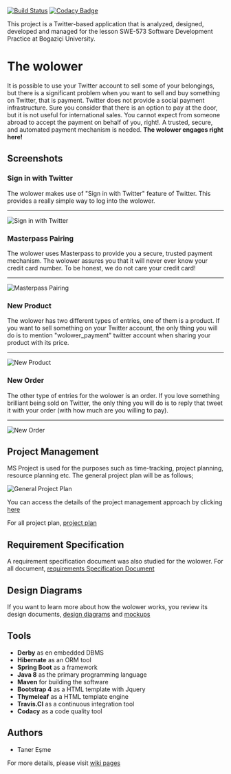 [![Build Status](https://travis-ci.org/taneresme/swe.573.project.png?branch=master)](https://travis-ci.org/taneresme/swe.573.project)
[![Codacy Badge](https://api.codacy.com/project/badge/grade/820e539363de414c84ce1c2694061b0a)](https://app.codacy.com/app/tnr.esme/swe.573.project/dashboard)


This project is a Twitter-based application that is analyzed, designed, 
developed and managed for the lesson SWE-573 Software Development Practice 
at Bogaziçi University.

# The wolower
It is possible to use your Twitter account to sell some of your belongings, 
but there is a significant problem when you want to sell and buy something
on Twitter, that is payment. Twitter does not provide a social payment
infrastructure. Sure you consider that there is an option to pay at the door, 
but it is not useful for international sales. You cannot expect from someone
abroad to accept the payment on behalf of you, right!. A trusted, secure,
and automated payment mechanism is needed. 
**The wolower engages right here!**

## Screenshots
### Sign in with Twitter
The wolower makes use of "Sign in with Twitter" feature of Twitter. 
This provides a really simple way to log into the wolower. 

***

![Sign in with Twitter](https://github.com/taneresme/swe.573.project/blob/master/docs.project/signin.gif)

### Masterpass Pairing
The wolower uses Masterpass to provide you a secure, trusted payment mechanism.
The wolower assures you that it will never ever know your credit card
number. To be honest, we do not care your credit card!

***

![Masterpass Pairing](https://github.com/taneresme/swe.573.project/blob/master/docs.project/masterpass-pairing.gif)

### New Product
The wolower has two different types of entries, one of them is a product. 
If you want to sell something on your Twitter account, the only thing you will
do is to mention "wolower_payment" twitter account when sharing your product 
with its price. 

***

![New Product](https://github.com/taneresme/swe.573.project/blob/master/docs.project/new-product.gif)

### New Order
The other type of entries for the wolower is an order. 
If you love something brilliant being sold on Twitter, the only thing you will do
is to reply that tweet it with your order (with how much are you willing to pay).

***

![New Order](https://github.com/taneresme/swe.573.project/blob/master/docs.project/new-order.gif)

## Project Management
MS Project is used for the purposes such as
time-tracking, project planning, resource planning etc.
The general project plan will be as follows;

![General Project Plan](https://github.com/taneresme/swe.573.project/blob/master/docs.project/wolower.project-plan-general.png)

You can access the details of the project management approach by
clicking [here](https://github.com/taneresme/swe.573.project/wiki/2.-Project-Management)

For all project plan,
[project plan](https://github.com/taneresme/swe.573.project/blob/master/docs.project/wolower.project-plan.pdf)

## Requirement Specification
A requirement specification document was also studied for the wolower.
For all document,
[requirements Specification Document](https://github.com/taneresme/swe.573.project/blob/master/docs.project/wolower.requirement-specification.pdf)

## Design Diagrams
If you want to learn more about how the wolower works,
you review its design documents,
[design diagrams](https://github.com/taneresme/swe.573.project/blob/master/docs.project/wolower.diagrams.pdf)
and
[mockups](https://github.com/taneresme/swe.573.project/blob/master/docs.project/wolower.mockups.pdf)

## Tools
* **Derby** as en embedded DBMS
* **Hibernate** as an ORM tool
* **Spring Boot** as a framework
* **Java 8** as the primary programming language
* **Maven** for building the software
* **Bootstrap 4** as a HTML template with Jquery
* **Thymeleaf** as a HTML template engine
* **Travis.CI** as a continuous integration tool
* **Codacy** as a code quality tool

## Authors
* Taner Eşme

For more details, please visit [wiki pages](https://github.com/taneresme/swe.573.project/wiki)